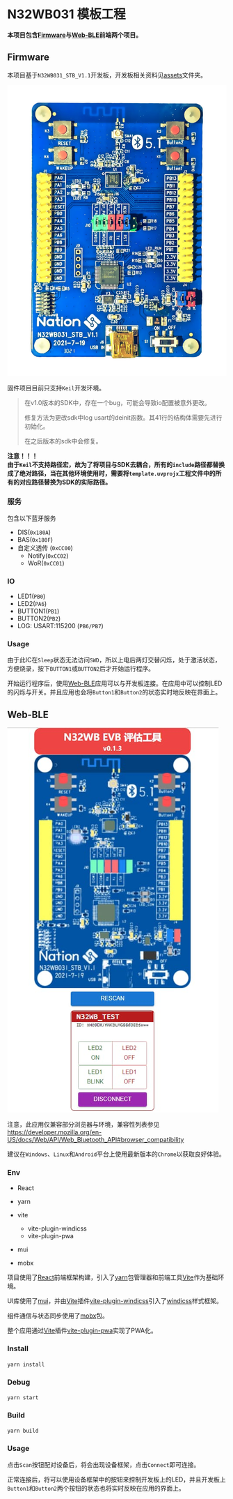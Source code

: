 # N32WB031 模板工程

**本项目包含[Firmware](#Firmware)与[Web-BLE](#Web-BLE)前端两个项目。**





## Firmware

本项目基于`N32WB031_STB_V1.1`开发板，开发板相关资料见[assets](./assets)文件夹。

![](./assets/board.webp)

固件项目目前只支持`Keil`开发环境。

> 在v1.0版本的SDK中，存在一个bug，可能会导致io配置被意外更改。
>
> 修复方法为更改sdk中log usart的deinit函数。其41行的结构体需要先进行初始化。
>
> 在之后版本的sdk中会修复。

**注意！！！<br>由于`Keil`不支持路径宏，故为了将项目与SDK去耦合，所有的`include`路径都替换成了绝对路径，当在其他环境使用时，需要将`template.uvprojx`工程文件中的所有的对应路径替换为SDK的实际路径。**

### 服务

包含以下蓝牙服务

- DIS(`0x180A`)
- BAS(`0x180F`)
- 自定义透传 (`0xCC00`)
  - Notify(`0xCC02`)
  - WoR(`0xCC01`)

### IO

- LED1(`PB0`)
- LED2(`PA6`)
- BUTTON1(`PB1`)
- BUTTON2(`PB2`)
- LOG: USART:115200 (`PB6/PB7`)

### Usage

由于此IC在`Sleep`状态无法访问`SWD`，所以上电后两灯交替闪烁，处于激活状态，方便烧录，按下`BUTTON1`或`BUTTON2`后才开始运行程序。

开始运行程序后，使用[Web-BLE](#Web-BLE)应用可以与开发板连接。在应用中可以控制LED的闪烁与开关。并且应用也会将`Button1`和`Button2`的状态实时地反映在界面上。





## Web-BLE

![](./assets/web-ble.jpg)

注意，此应用仅兼容部分浏览器与环境，兼容性列表参见 https://developer.mozilla.org/en-US/docs/Web/API/Web_Bluetooth_API#browser_compatibility

建议在`Windows`、`Linux`和`Android`平台上使用最新版本的`Chrome`以获取良好体验。

### Env

- React

- yarn

- vite
  - vite-plugin-windicss
  - vite-plugin-pwa
- mui
- mobx

项目使用了[React](https://reactjs.org/)前端框架构建，引入了[yarn](https://yarnpkg.com/)包管理器和前端工具[Vite](https://vitejs.dev/)作为基础环境。

UI库使用了[mui](https://mui.com/)，并由[Vite](https://vitejs.dev/)插件[vite-plugin-windicss](https://github.com/windicss/vite-plugin-windicss)引入了[windicss](https://windicss.org/)样式框架。

组件通信与状态同步使用了[mobx](https://mobx.js.org/)包。

整个应用通过[Vite](https://vitejs.dev/)插件[vite-plugin-pwa](https://github.com/antfu/vite-plugin-pwa)实现了PWA化。

### Install

`yarn install`

### Debug

`yarn start`

### Build

`yarn build`

### Usage

点击`Scan`按钮配对设备后，将会出现设备框架，点击`Connect`即可连接。

正常连接后，将可以使用设备框架中的按钮来控制开发板上的LED，并且开发板上`Button1`和`Button2`两个按钮的状态也将实时反映在应用的界面上。

